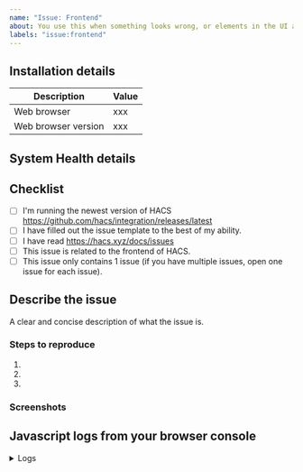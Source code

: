 ```yaml
---
name: "Issue: Frontend"
about: You use this when something looks wrong, or elements in the UI are not working correctly.
labels: "issue:frontend"
---
```


<!-- Learn how to submit an issue here https://hacs.xyz/docs/issues -->
<!-- Before you open a new issue, search through the existing issues to see if others have had the same problem.-->

## Installation details

<!-- In the table below you are expected to add information under the "Value" part -->

| Description                | Value |
| -------------------------- | ----- |
| Web browser                | xxx   |
| Web browser version        | xxx   |


## System Health details

<!--
In the table below you are expected to add information under the "Value" part

Paste the data from the System Health card in Home Assistant
https://www.home-assistant.io//more-info/system-health#github-issues
-->


## Checklist

<!-- You need to check ALL these boxes (tasks), if you do not do that, your issue is incomplete and may be closed -->

- [ ] I'm running the newest version of HACS <https://github.com/hacs/integration/releases/latest>
- [ ] I have filled out the issue template to the best of my ability.
- [ ] I have read <https://hacs.xyz/docs/issues>
- [ ] This issue is related to the frontend of HACS.
- [ ] This issue only contains 1 issue (if you have multiple issues, open one issue for each issue).

## Describe the issue

A clear and concise description of what the issue is.

### Steps to reproduce

<!-- Without steps to reproduce, it will be hard to fix, it is very important that you fill out this part, issues without it will be closed -->

1.
2.
3.

### Screenshots

<!-- Here you paste screenshots to showcase the issue -->

## Javascript logs from your browser console

<details>
  <summary>Logs</summary>

```

PASTE YOUR DEBUG LOGS HERE

```

</details>

<!-- IssueTemplateID: issue_frontend -->
